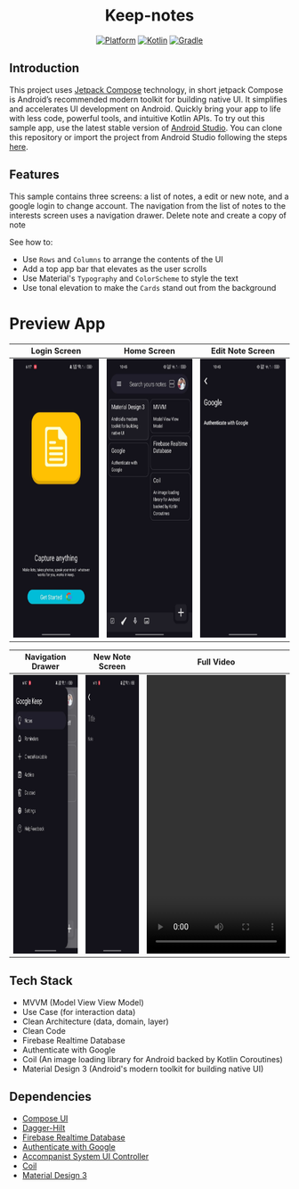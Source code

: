 <h1 align="center">
   Keep-notes
</h1>
<p align="center">
  <a href="http://developer.android.com/index.html"><img alt="Platform" src="https://img.shields.io/badge/platform-Android-green.svg"></a>
  <a href="http://kotlinlang.org"><img alt="Kotlin" src="https://img.shields.io/badge/kotlin-1.9.0-blue.svg"></a>
  <a href="https://developer.android.com/studio/releases/gradle-plugin"><img alt="Gradle" src="https://img.shields.io/badge/gradle-8.0.0-yellow.svg"></a>
</p>

## Introduction
<p>

This project uses [Jetpack Compose](https://developer.android.com/jetpack/compose) technology, in short jetpack Compose is Android’s recommended modern toolkit for building native UI. It simplifies and accelerates UI development on Android. Quickly bring your app to life with less code, powerful tools, and intuitive Kotlin APIs.
To try out this sample app, use the latest stable version of [Android Studio](https://developer.android.com/studio). You can clone this repository or import the project from Android Studio following the steps [here](https://developer.android.com/jetpack/compose/setup#sample).

## Features
<p>
This sample contains three screens: a list of notes, a edit or new note, and a google login to change account. The navigation from the list of notes to the interests screen uses a navigation drawer. Delete note and create a copy of note
   
See how to:
- Use `Rows` and `Columns` to arrange the contents of the UI
- Add a top app bar that elevates as the user scrolls
- Use Material's `Typography` and `ColorScheme` to style the text
- Use tonal elevation to make the `Cards` stand out from the background
<p>

# Preview App
| Login Screen  | Home Screen | Edit Note Screen |
| ------------- | ------------- | ------------- |
| <img src="assets/login_screen.jpg" height=500 width=250/>  | <img src="assets/home_screen.jpg" height=500 width=250/> | <img src="assets/edit_note_screen.jpg" height=500 width=250/> | 

| Navigation Drawer | New Note Screen | Full Video |
| ------------- | ------------- | ------------- | 
| <img src="assets/navigation_drawer.jpg" height=500 width=250/> | <img src="assets/new_note_screen.jpg" height=500 width=250/>  | <video src="https://github.com/roshansharma824/Keep-notes/assets/85518522/36f8fc0c-140a-40a3-aba6-955a9f23ffb0" height=500 width=250/> |

<p>

## Tech Stack
- MVVM (Model View View Model)
- Use Case (for interaction data)
- Clean Architecture (data, domain, layer)
- Clean Code
- Firebase Realtime Database
- Authenticate with Google 
- Coil (An image loading library for Android backed by Kotlin Coroutines)
- Material Design 3 (Android's modern toolkit for building native UI)


## Dependencies
- [Compose UI](https://developer.android.com/jetpack/androidx/releases/compose-ui)
- [Dagger-Hilt](https://developer.android.com/training/dependency-injection/hilt-android)
- [Firebase Realtime Database](https://firebase.google.com/docs/database/android/start)
- [Authenticate with Google](https://firebase.google.com/docs/auth/android/google-signin)
- [Accompanist System UI Controller](https://google.github.io/accompanist/systemuicontroller/)
- [Coil](https://coil-kt.github.io/coil/compose/)
- [Material Design 3](https://m3.material.io/develop/android/jetpack-compose)

<p>
